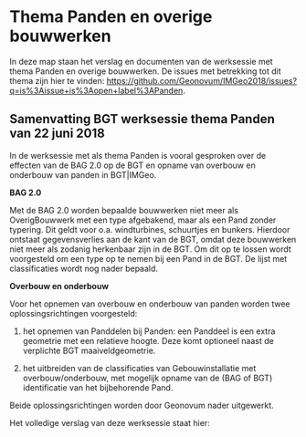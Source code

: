 Thema Panden en overige bouwwerken
==================================

In deze map staan het verslag en documenten van de werksessie met thema Panden
en overige bouwwerken. De issues met betrekking tot dit thema zijn hier te
vinden:
<https://github.com/Geonovum/IMGeo2018/issues?q=is%3Aissue+is%3Aopen+label%3APanden>.

Samenvatting BGT werksessie thema Panden van 22 juni 2018
---------------------------------------------------------

In de werksessie met als thema Panden is vooral gesproken over de effecten van
de BAG 2.0 op de BGT en opname van overbouw en onderbouw van panden in
BGT\|IMGeo.

**BAG 2.0**

Met de BAG 2.0 worden bepaalde bouwwerken niet meer als OverigBouwwerk met een
type afgebakend, maar als een Pand zonder typering. Dit geldt voor o.a.
windturbines, schuurtjes en bunkers. Hierdoor ontstaat gegevensverlies aan de
kant van de BGT, omdat deze bouwwerken niet meer als zodanig herkenbaar zijn in
de BGT. Om dit op te lossen wordt voorgesteld om een type op te nemen bij een
Pand in de BGT. De lijst met classificaties wordt nog nader bepaald.

**Overbouw en onderbouw**

Voor het opnemen van overbouw en onderbouw van panden worden twee
oplossingsrichtingen voorgesteld:

1.  het opnemen van Panddelen bij Panden: een Panddeel is een extra geometrie
    met een relatieve hoogte. Deze komt optioneel naast de verplichte BGT
    maaiveldgeometrie.

2.  het uitbreiden van de classificaties van Gebouwinstallatie met
    overbouw/onderbouw, met mogelijk opname van de (BAG of BGT) identificatie
    van het bijbehorende Pand.

Beide oplossingsrichtingen worden door Geonovum nader uitgewerkt.

Het volledige verslag van deze werksessie staat hier:
